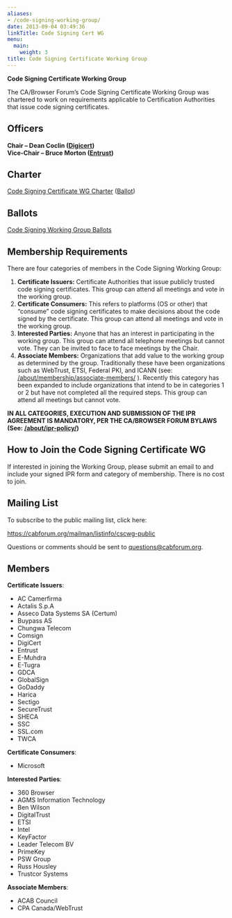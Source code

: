 ```yaml
---
aliases:
- /code-signing-working-group/
date: 2013-09-04 03:49:36
linkTitle: Code Signing Cert WG
menu:
  main:
    weight: 3
title: Code Signing Certificate Working Group
---
```


**Code Signing Certificate Working Group**

The CA/Browser Forum’s Code Signing Certificate Working Group was chartered to work on requirements applicable to Certification Authorities that issue code signing certificates.

## Officers

**Chair – Dean Coclin ([Digicert](https://www.digicert.com))**  
**Vice-Chair – Bruce Morton ([Entrust](https://www.entrust.com))**  

## Charter

[Code Signing Certificate WG Charter](charter/) ([Ballot][1])

## Ballots

[Code Signing Working Group Ballots](ballots/)

## Membership Requirements

There are four categories of members in the Code Signing Working Group:

1. **Certificate Issuers:** Certificate Authorities that issue publicly trusted code signing certificates. This group can attend all meetings and vote in the working group.
1. **Certificate Consumers:** This refers to platforms (OS or other) that “consume” code signing certificates to make decisions about the code signed by the certificate. This group can attend all meetings and vote in the working group.
1. **Interested Parties:** Anyone that has an interest in participating in the working group. This group can attend all telephone meetings but cannot vote. They can be invited to face to face meetings by the Chair.
1. **Associate Members:** Organizations that add value to the working group as determined by the group. Traditionally these have been organizations such as WebTrust, ETSI, Federal PKI, and ICANN (see: [/about/membership/associate-members/](/about/membership/associate-members/) ). Recently this category has been expanded to include organizations that intend to be in categories 1 or 2 but have not completed all the required steps. This group can attend all meetings but cannot vote.

**IN ALL CATEGORIES, EXECUTION AND SUBMISSION OF THE IPR AGREEMENT IS MANDATORY, PER THE CA/BROWSER FORUM BYLAWS (See: [/about/ipr-policy/](/about/ipr-policy/))**

## How to Join the Code Signing Certificate WG

If interested in joining the Working Group, please submit an email to and include your signed IPR form and category of membership. There is no cost to join.

## Mailing List

To subscribe to the public mailing list, click here: 

https://cabforum.org/mailman/listinfo/cscwg-public

Questions or comments should be sent to questions@cabforum.org.

## Members 

**Certificate Issuers**:
- AC Camerfirma
- Actalis S.p.A
- Asseco Data Systems SA (Certum)
- Buypass AS
- Chungwa Telecom
- Comsign
- DigiCert
- Entrust
- E-Muhdra
- E-Tugra
- GDCA
- GlobalSign
- GoDaddy
- Harica
- Sectigo
- SecureTrust
- SHECA
- SSC
- SSL.com
- TWCA

**Certificate Consumers**:
- Microsoft

**Interested Parties**:
- 360 Browser
- AGMS Information Technology
- Ben Wilson
- DigitalTrust
- ETSI
- Intel
- KeyFactor
- Leader Telecom BV
- PrimeKey
- PSW Group
- Russ Housley
- Trustcor Systems

**Associate Members**:
- ACAB Council
- CPA Canada/WebTrust

[1]: /2019/03/09/ballot-forum-8-establishment-of-a-code-signing-working-group/#Code-Signing-Certificate-Working-Group-Charter